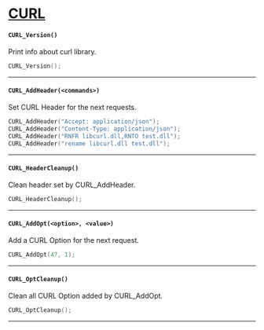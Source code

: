 # [CURL](https://curl.haxx.se/)

#### ``CURL_Version()``
Print info about curl library.

```c
CURL_Version();
```
<hr>

#### ``CURL_AddHeader(<commands>)``
Set CURL Header for the next requests.

```c
CURL_AddHeader("Accept: application/json");
CURL_AddHeader("Content-Type: application/json");
CURL_AddHeader("RNFR libcurl.dll,RNTO test.dll");
CURL_AddHeader("rename libcurl.dll test.dll");
```
<hr>

#### ``CURL_HeaderCleanup()``
Clean header set by CURL_AddHeader.

```c
CURL_HeaderCleanup();
```
<hr>

#### ``CURL_AddOpt(<option>, <value>)``
Add a CURL Option for the next request.

```c
CURL_AddOpt(47, 1);
```
<hr>

#### ``CURL_OptCleanup()``
Clean all CURL Option added by CURL_AddOpt.

```c
CURL_OptCleanup();
```
<hr>

